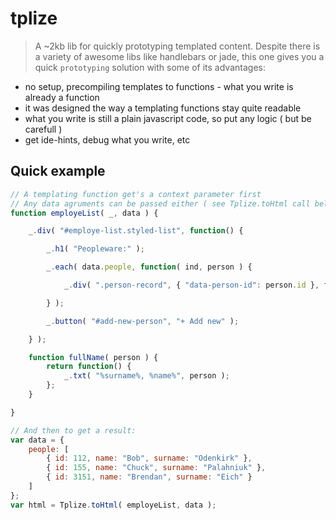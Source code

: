 # tplize

> A ~2kb lib for quickly prototyping templated content.
> Despite there is a variety of awesome libs like handlebars or jade, this one gives you a quick `prototyping` solution with some of its advantages:

* no setup, precompiling templates to functions - what you write is already a function
* it was designed the way a templating functions stay quite readable
* what you write is still a plain javascript code, so put any logic ( but be carefull )
* get ide-hints, debug what you write, etc

## Quick example

```javascript
// A templating function get's a context parameter first
// Any data agruments can be passed either ( see Tplize.toHtml call below )
function employeList( _, data ) {

	_.div( "#employe-list.styled-list", function() {

		_.h1( "Peopleware:" );

		_.each( data.people, function( ind, person ) {

			_.div( ".person-record", { "data-person-id": person.id }, fullName( person ) );

		} );

		_.button( "#add-new-person", "+ Add new" );

	} );

	function fullName( person ) {
		return function() {
			_.txt( "%surname%, %name%", person );
		};
	}

}

// And then to get a result:
var data = {
	people: [
		{ id: 112, name: "Bob", surname: "Odenkirk" },
		{ id: 155, name: "Chuck", surname: "Palahniuk" },
		{ id: 3151, name: "Brendan", surname: "Eich" }
	]
};
var html = Tplize.toHtml( employeList, data );
```
